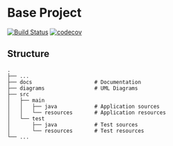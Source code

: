 # Base Project
[![Build Status](https://travis-ci.org/Somnusgggg/BaseProject.svg?branch=master)](https://travis-ci.org/Somnusgggg/BaseProject)
[![codecov](https://codecov.io/gh/Somnusgggg/BaseProject/branch/master/graph/badge.svg)](https://codecov.io/gh/Somnusgggg/BaseProject)

## Structure
```
.
├── ...
├── docs                    # Documentation
├── diagrams                # UML Diagrams
├── src
│   ├── main
│   │   ├── java            # Application sources
│   │   └── resources       # Application resources
│   └── test
│       ├── java            # Test sources
│       └── resources       # Test resources
└── ...
```
